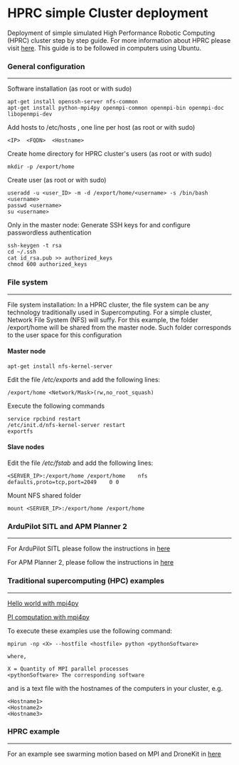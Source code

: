# HPRC simple Cluster deployment

Deployment of simple simulated High Performance Robotic Computing (HPRC) cluster step by step guide. For more information about HPRC please visit [here](https://www.sciencedirect.com/science/article/pii/S092188901830232X). This guide is to be followed in computers using Ubuntu. 

### General configuration
-----

Software installation (as root or with sudo) 

```
apt-get install openssh-server nfs-common 
apt-get install python-mpi4py openmpi-common openmpi-bin openmpi-doc libopenmpi-dev 
```

Add hosts to /etc/hosts , one line per host (as root or with sudo)

```
<IP>  <FQDN>  <Hostname>
```
Create home directory for HPRC cluster's users (as root or with sudo)

```
mkdir -p /export/home
```


Create user (as root or with sudo)

```
useradd -u <user_ID> -m -d /export/home/<username> -s /bin/bash <username>
passwd <username>
su <username>
```


Only in the master node: Generate SSH keys for <username> and configure passwordless authentication

```
ssh-keygen -t rsa
cd ~/.ssh
cat id_rsa.pub >> authorized_keys
chmod 600 authorized_keys
```

### File system 
-----
File system installation: In a HPRC cluster, the file system can be any technology traditionally used in Supercomputing. For a simple cluster, Network File System (NFS) will suffy. For this example, the folder /export/home will be shared from the master node. Such folder corresponds to the user space for this configuration


#### Master node

```
apt-get install nfs-kernel-server  
```

Edit the file _/etc/exports_ and add the following lines:

```
/export/home <Network/Mask>(rw,no_root_squash) 
```

Execute the following commands

```
service rpcbind restart
/etc/init.d/nfs-kernel-server restart
exportfs
```

#### Slave nodes

Edit the file _/etc/fstab_ and add the following lines:

```
<SERVER_IP>:/export/home /export/home    nfs    defaults,proto=tcp,port=2049    0 0 
```

Mount NFS shared folder

```
mount <SERVER_IP>:/export/home /export/home 
```


### ArduPilot SITL and APM Planner 2 
-----
For ArduPilot SITL please follow the instructions in [here](http://ardupilot.org/dev/docs/sitl-simulator-software-in-the-loop.html)

For APM Planner 2, please follow the instructions in [here](http://ardupilot.org/planner2/docs/installation-for-linux.html)


### Traditional supercomputing (HPC) examples
---

[Hello world with mpi4py](https://github.com/erdc/mpi4py/blob/master/demo/helloworld.py)

[PI computation with mpi4py](https://gist.github.com/jcchurch/930276)

To execute these examples use the following command:

```
mpirun -np <X> --hostfile <hostfile> python <pythonSoftware>

where,

X = Quantity of MPI parallel processes
<pythonSoftware> The corresponding software
```

and <hostfile> is a text file with the hostnames of the computers in your cluster, e.g. 
  
```
<Hostname1>
<Hostname2>
<Hostname3>
```

### HPRC example
---

For an example see swarming motion based on MPI and DroneKit in [here](https://github.com/leonardocfor/multi-robot-vicsek)

